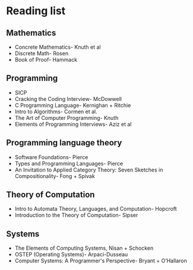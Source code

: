 # Reading list

## Mathematics

- Concrete Mathematics- Knuth et al
- Discrete Math- Rosen
- Book of Proof- Hammack

## Programming

- SICP
- Cracking the Coding Interview- McDowwell
- C Programming Language- Kernighan + Ritchie
- Intro to Algorithms- Cormen et al.
- The Art of Computer Programming- Knuth
- Elements of Programming Interviews- Aziz et al

## Programming language theory

- Software Foundations- Pierce
- Types and Programming Languages- Pierce
- An Invitation to Applied Category Theory: Seven Sketches in Compositionality- Fong + Spivak

## Theory of Computation

- Intro to Automata Theory, Languages, and Computation- Hopcroft
- Introduction to the Theory of Computation- Sipser

## Systems

- The Elements of Computing Systems, Nisan + Schocken
- OSTEP (Operating Systems)- Arpaci-Dusseau
- Computer Systems: A Programmer's Perspective- Bryant + O’Hallaron
